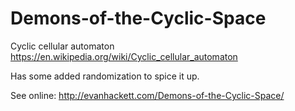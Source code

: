 # Demons-of-the-Cyclic-Space

Cyclic cellular automaton https://en.wikipedia.org/wiki/Cyclic_cellular_automaton

Has some added randomization to spice it up. 

See online: http://evanhackett.com/Demons-of-the-Cyclic-Space/
